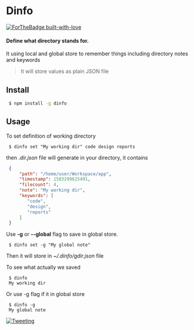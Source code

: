 # Dinfo

[![ForTheBadge built-with-love](http://ForTheBadge.com/images/badges/built-with-love.svg)](https://github.com/rajatprototype)

#### Define what directory stands for.
It using local and global store to remember things including directory notes and keywords

> It will store values as plain JSON file

## Install
```sh
 $ npm install -g dinfo
```

## Usage
To set definition of working directory
```
 $ dinfo set "My working dir" code design reports
```
then *.dir.json* file will generate in your directory, it contains
```json
 {
     "path": "/home/user/Workspace/app",
     "timestamp": 1583299625491,
     "filecount": 4,
     "note": "My working dir",
     "keywords": [
        "code",
        "design",
        "reports"
     ]
 }
```
Use **-g** or **--global** flag to save in global store.
```
 $ dinfo set -g "My global note"
```
Then it will store in *~/.dinfo/gdir.json* file

To see what actually we saved
```
 $ dinfo
 My working dir
```
Or use -g flag if it in global store
```
 $ dinfo -g
 My global note
```

[![Tweeting](https://img.shields.io/twitter/url/http/shields.io.svg?style=social)](https://twitter.com/Rajat04500210)